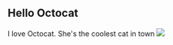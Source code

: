 Hello Octocat
-------------

I love Octocat. She's the coolest cat in town
![](https://dl.dropboxusercontent.com/u/11805474/painblogr/biostats/assignments/octocat.png)
